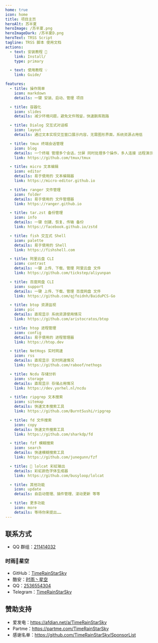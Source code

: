 ```yaml
---
home: true
icon: home
title: 项目主页
heroAlt: 苏半夏
heroImage: /苏半夏.png
heroImageDark: /苏半夏D.png
heroText: TRSS Script
tagline: TRSS 脚本 使用文档
actions:
  - text: 安装教程 ️📲
    link: Install/
    type: primary

  - text: 使用教程 💡
    link: Guide/

features:
  - title: 操作简单
    icon: markdown
    details: 一键 安装、启动、管理 项目

  - title: 容器化
    icon: slides
    details: 减少环境问题，避免文件残留，快速删库跑路

  - title: Dialog 交互式对话框
    icon: layout
    details: 通过文本实现交互窗口展示内容，无需图形界面，系统资源占用低

  - title: tmux 终端会话管理
    icon: blog
    details: 一个终端 管理多个会话，分屏 同时处理多个操作，多人连接 远程演示
    link: https://github.com/tmux/tmux

  - title: micro 文本编辑
    icon: editor
    details: 易于使用的 文本编辑器
    link: https://micro-editor.github.io

  - title: ranger 文件管理
    icon: folder
    details: 易于使用的 文件管理器
    link: https://ranger.github.io

  - title: tar.zst 备份管理
    icon: info
    details: 一键 创建、恢复、传输 备份
    link: https://facebook.github.io/zstd

  - title: fish 交互式 Shell
    icon: palette
    details: 易于使用的 Shell
    link: https://fishshell.com

  - title: 阿里云盘 CLI
    icon: contrast
    details: 一键 上传、下载、管理 阿里云盘 文件
    link: https://github.com/tickstep/aliyunpan

  - title: 百度网盘 CLI
    icon: support
    details: 一键 上传、下载、管理 百度网盘 文件
    link: https://github.com/qjfoidnh/BaiduPCS-Go

  - title: btop 资源监视
    icon: pic
    details: 直观显示 系统资源使用情况
    link: https://github.com/aristocratos/btop

  - title: htop 进程管理
    icon: config
    details: 易于使用的 进程管理器
    link: https://htop.dev

  - title: NetHogs 实时网速
    icon: rss
    details: 直观显示 实时网速情况
    link: https://github.com/raboof/nethogs

  - title: Ncdu 存储分析
    icon: storage
    details: 直观显示 存储占用情况
    link: https://dev.yorhel.nl/ncdu

  - title: ripgrep 文本搜索
    icon: sitemap
    details: 快速文本搜索工具
    link: https://github.com/BurntSushi/ripgrep

  - title: fd 文件搜索
    icon: copy
    details: 快速文件搜索工具
    link: https://github.com/sharkdp/fd

  - title: fzf 模糊搜索
    icon: search
    details: 快速模糊搜索工具
    link: https://github.com/junegunn/fzf

  - title: 🌈 lolcat 彩虹输出
    details: 彩虹颜色字体生成器
    link: https://github.com/busyloop/lolcat

  - title: 其他功能
    icon: update
    details: 自启动管理、插件管理、滚动更新 等等

  - title: 更多功能
    icon: more
    details: 等待你来提出……
---
```


## 联系方式

- QQ 群组：[211414032](https://jq.qq.com/?k=QU1xGLEB)

### 时雨🌌星空

- GitHub：[TimeRainStarSky](https://github.com/TimeRainStarSky)
- 酷安：[时雨丶星空](https://coolapk.com/u/2650948)
- QQ：[2536554304](https://qm.qq.com/cgi-bin/qm/qr?k=x8LtlP8vwZs7qLwmsbCsyLoAHy7Et1Pj)
- Telegram：[TimeRainStarSky](https://t.me/TimeRainStarSky)

## 赞助支持

- 爱发电：<https://afdian.net/a/TimeRainStarSky>
- Partme：<https://partme.com/TimeRainStarSky>
- 感谢名单：<https://github.com/TimeRainStarSky/SponsorList>
